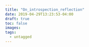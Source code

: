 ```yaml
---
title: "On_introspection_reflection"
date: 2019-04-29T13:23:53-04:00
draft: true
toc: false
images:
tags: 
  - untagged
---
```


